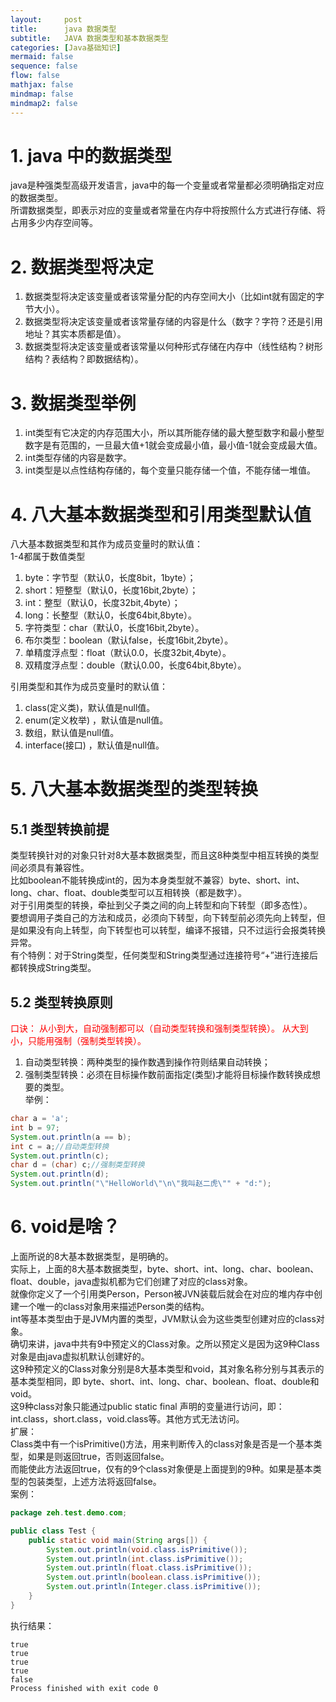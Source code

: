 ```yaml
---
layout:     post
title:      java 数据类型
subtitle:   JAVA 数据类型和基本数据类型
categories: [Java基础知识]
mermaid: false
sequence: false
flow: false
mathjax: false
mindmap: false
mindmap2: false
---
```


# 1. java 中的数据类型
java是种强类型高级开发语言，java中的每一个变量或者常量都必须明确指定对应的数据类型。  
所谓数据类型，即表示对应的变量或者常量在内存中将按照什么方式进行存储、将占用多少内存空间等。  

# 2. 数据类型将决定  
1.  数据类型将决定该变量或者该常量分配的内存空间大小（比如int就有固定的字节大小）。  
2.  数据类型将决定该变量或者该常量存储的内容是什么（数字？字符？还是引用地址？其实本质都是值）。  
3.  数据类型将决定该变量或者该常量以何种形式存储在内存中（线性结构？树形结构？表结构？即数据结构）。  

# 3. 数据类型举例
1.  int类型有它决定的内存范围大小，所以其所能存储的最大整型数字和最小整型数字是有范围的，一旦最大值+1就会变成最小值，最小值-1就会变成最大值。  
2.  int类型存储的内容是数字。  
3.  int类型是以点性结构存储的，每个变量只能存储一个值，不能存储一堆值。  

# 4. 八大基本数据类型和引用类型默认值   
八大基本数据类型和其作为成员变量时的默认值：  
1-4都属于数值类型  
1.  byte：字节型（默认0，长度8bit，1byte）；  
2.  short：短整型（默认0，长度16bit,2byte）；  
3.  int：整型（默认0，长度32bit,4byte）；  
4.  long：长整型（默认0，长度64bit,8byte）。  
5.  字符类型：char（默认0，长度16bit,2byte）。  
6.  布尔类型：boolean（默认false，长度16bit,2byte）。  
7.  单精度浮点型：float（默认0.0，长度32bit,4byte）。  
8.  双精度浮点型：double（默认0.00，长度64bit,8byte）。  

引用类型和其作为成员变量时的默认值：  
1.  class(定义类)，默认值是null值。  
2.  enum(定义枚举) ，默认值是null值。  
3.  数组，默认值是null值。  
4.  interface(接口) ，默认值是null值。  

# 5. 八大基本数据类型的类型转换
## 5.1 类型转换前提 
类型转换针对的对象只针对8大基本数据类型，而且这8种类型中相互转换的类型间必须具有兼容性。  
比如boolean不能转换成int的，因为本身类型就不兼容）byte、short、int、long、char、float、double类型可以互相转换（都是数字）。  
对于引用类型的转换，牵扯到父子类之间的向上转型和向下转型（即多态性）。  
要想调用子类自己的方法和成员，必须向下转型，向下转型前必须先向上转型，但是如果没有向上转型，向下转型也可以转型，编译不报错，只不过运行会报类转换异常。  
有个特例：对于String类型，任何类型和String类型通过连接符号“+”进行连接后都转换成String类型。  

## 5.2 类型转换原则  
<font color="#FF0000">  
口诀：
从小到大，自动强制都可以（自动类型转换和强制类型转换）。
从大到小，只能用强制（强制类型转换）。
 </font>
 
1. 自动类型转换：两种类型的操作数遇到操作符则结果自动转换；  
2. 强制类型转换：必须在目标操作数前面指定(类型)才能将目标操作数转换成想要的类型。  
举例：  
```java
char a = 'a';
int b = 97;
System.out.println(a == b);
int c = a;//自动类型转换
System.out.println(c);
char d = (char) c;//强制类型转换
System.out.println(d);
System.out.println("\"HelloWorld\"\n\"我叫赵二虎\"" + "d:");
```

# 6. void是啥？
上面所说的8大基本数据类型，是明确的。  
实际上，上面的8大基本数据类型，byte、short、int、long、char、boolean、float、double，java虚拟机都为它们创建了对应的class对象。  
就像你定义了一个引用类Person，Person被JVN装载后就会在对应的堆内存中创建一个唯一的class对象用来描述Person类的结构。  
int等基本类型由于是JVM内置的类型，JVM默认会为这些类型创建对应的class对象。  
确切来讲，java中共有9中预定义的Class对象。之所以预定义是因为这9种Class对象是由java虚拟机默认创建好的。  
这9种预定义的Class对象分别是8大基本类型和void，其对象名称分别与其表示的基本类型相同，即 byte、short、int、long、char、boolean、float、double和void。  
这9种class对象只能通过public static final 声明的变量进行访问，即：  
int.class，short.class，void.class等。其他方式无法访问。  
扩展：  
Class类中有一个isPrimitive()方法，用来判断传入的class对象是否是一个基本类型，如果是则返回true，否则返回false。  
而能使此方法返回true，仅有的9个class对象便是上面提到的9种。如果是基本类型的包装类型，上述方法将返回false。  
案例：  
```java
package zeh.test.demo.com;

public class Test {
    public static void main(String args[]) {
        System.out.println(void.class.isPrimitive());
        System.out.println(int.class.isPrimitive());
        System.out.println(float.class.isPrimitive());
        System.out.println(boolean.class.isPrimitive());
        System.out.println(Integer.class.isPrimitive());
    }
}
```
执行结果：
```
true
true
true
true
false
Process finished with exit code 0
```